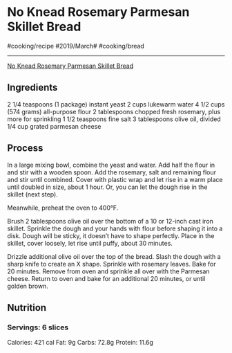 # No Knead Rosemary Parmesan Skillet Bread
#cooking/recipe #2019/March# #cooking/bread
- - - -
[No Knead Rosemary Parmesan Skillet Bread](https://www.handletheheat.com/no-knead-rosemary-parmesan-skillet-bread/)

## Ingredients
2 1/4 teaspoons (1 package) instant yeast
2 cups lukewarm water
4 1/2 cups (574 grams) all-purpose flour
2 tablespoons chopped fresh rosemary, plus more for sprinkling
1 1/2 teaspoons fine salt
3 tablespoons olive oil, divided
1/4 cup grated parmesan cheese

## Process
In a large mixing bowl, combine the yeast and water. Add half the flour in and stir with a wooden spoon. Add the rosemary, salt and remaining flour and stir until combined. Cover with plastic wrap and let rise in a warm place until doubled in size, about 1 hour. Or, you can let the dough rise in the skillet (next step).

Meanwhile, preheat the oven to 400°F.

Brush 2 tablespoons olive oil over the bottom of a 10 or 12-inch cast iron skillet. Sprinkle the dough and your hands with flour before shaping it into a disk. Dough will be sticky, it doesn’t have to shape perfectly. Place in the skillet, cover loosely, let rise until puffy, about 30 minutes.

Drizzle additional olive oil over the top of the bread. Slash the dough with a sharp knife to create an X shape. Sprinkle with rosemary leaves. Bake for 20 minutes. Remove from oven and sprinkle all over with the Parmesan cheese. Return to oven and bake for an additional 20 minutes, or until golden brown.

## Nutrition
### Servings: 6 slices
Calories: 421 cal
Fat: 9g
Carbs: 72.8g
Protein: 11.6g